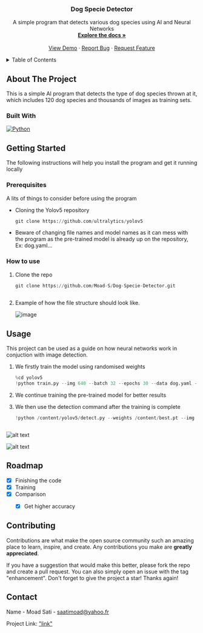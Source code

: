 

<h3 align="center">Dog Specie Detector</h3>

  <p align="center">
    A simple program that detects various dog species using AI and Neural Networks
    <br />
    <a href="https://github.com/ultralytics/yolov5"><strong>Explore the docs »</strong></a>
    <br />
    <br />
    <a href="https://github.com/github_username/repo_name">View Demo</a>
    ·
    <a href="https://github.com/github_username/repo_name/issues">Report Bug</a>
    ·
    <a href="https://github.com/github_username/repo_name/issues">Request Feature</a>
  </p>
</div>



<!-- TABLE OF CONTENTS -->
<details>
  <summary>Table of Contents</summary>
  <ol>
    <li>
      <a href="#about-the-project">About The Project</a>
      <ul>
        <li><a href="#built-with">Built With</a></li>
      </ul>
    </li>
    <li>
      <a href="#getting-started">Getting Started</a>
      <ul>
        <li><a href="#prerequisites">Prerequisites</a></li>
        <li><a href="#installation">Installation</a></li>
      </ul>
    </li>
    <li><a href="#usage">Usage</a></li>
    <li><a href="#roadmap">Roadmap</a></li>
    <li><a href="#contributing">Contributing</a></li>
    <li><a href="#license">License</a></li>
    <li><a href="#contact">Contact</a></li>
    <li><a href="#acknowledgments">Acknowledgments</a></li>
  </ol>
</details>



<!-- ABOUT THE PROJECT -->
## About The Project


This is a simple AI program that detects the type of dog species thrown at it, which includes 120 dog species and thousands of images as training sets.




### Built With

 [![Python][Python.com]][Python-url]




<!-- GETTING STARTED -->
## Getting Started

The following instructions will help you install the program and get it running locally
### Prerequisites

A lits of things to consider before using the program

* Cloning the Yolov5 repository
  ```python
  git clone https://github.com/ultralytics/yolov5
  ```
* Beware of changing file names and model names as it can mess with the program as the pre-trained model is already up on the repository, Ex: dog.yaml...

### How to use
1. Clone the repo
   ```python
   git clone https://github.com/Moad-S/Dog-Specie-Detector.git
 
2. Example of how the file structure should look like.

   ![image](https://user-images.githubusercontent.com/75837889/184492699-f1ad9b09-46fb-4f3d-ba42-89269fb5f4ff.png)





<!-- USAGE EXAMPLES -->
## Usage

This project can be used as a guide on how neural networks work in conjuction with image detection. 

1. We firstly train the model using randomised weights
   ```python
   %cd yolov5
   !python train.py --img 640 --batch 32 --epochs 30 --data dog.yaml --weights '' --cfg yolov5s.yaml 
   
2. We continue training the pre-trained model for better results

3. We then use the detection command after the training is complete 

   ```python
   !python /content/yolov5/detect.py --weights /content/best.pt --img 640 --conf 0.15 --source /content/doggus/Untitled4.jpg

   

![alt text](https://cdn.discordapp.com/attachments/901469400689954866/1005600199684665374/unknown.png)


![alt text](https://media.discordapp.net/attachments/901469400689954866/1005600199353323530/unknown.png?width=358&height=675)




<!-- ROADMAP -->
## Roadmap

- [x] Finishing the code
- [x] Training
- [x] Comparison
    - [x] Get higher accuracy 





<!-- CONTRIBUTING -->
## Contributing

Contributions are what make the open source community such an amazing place to learn, inspire, and create. Any contributions you make are **greatly appreciated**.

If you have a suggestion that would make this better, please fork the repo and create a pull request. You can also simply open an issue with the tag "enhancement".
Don't forget to give the project a star! Thanks again!







<!-- CONTACT -->
## Contact

Name - Moad Sati - saatimoad@yahoo.fr

Project Link: ["link"](https://github.com/Moad-S/Dog-Specie-Detector.git)





<!-- MARKDOWN LINKS & IMAGES -->
<!-- https://www.markdownguide.org/basic-syntax/#reference-style-links -->
[contributors-shield]: https://img.shields.io/github/contributors/github_username/repo_name.svg?style=for-the-badge
[contributors-url]: https://github.com/github_username/repo_name/graphs/contributors
[forks-shield]: https://img.shields.io/github/forks/github_username/repo_name.svg?style=for-the-badge
[forks-url]: https://github.com/github_username/repo_name/network/members
[stars-shield]: https://img.shields.io/github/stars/github_username/repo_name.svg?style=for-the-badge
[stars-url]: https://github.com/github_username/repo_name/stargazers
[issues-shield]: https://img.shields.io/github/issues/github_username/repo_name.svg?style=for-the-badge
[issues-url]: https://github.com/github_username/repo_name/issues
[license-shield]: https://img.shields.io/github/license/github_username/repo_name.svg?style=for-the-badge
[license-url]: https://github.com/github_username/repo_name/blob/master/LICENSE.txt
[linkedin-shield]: https://img.shields.io/badge/-LinkedIn-black.svg?style=for-the-badge&logo=linkedin&colorB=555
[linkedin-url]: https://linkedin.com/in/linkedin_username
[product-screenshot]: images/screenshot.png
[Python.com]: https://www.python.org/static/community_logos/python-logo.png
[Python-url]: https://www.python.org/psf-landing/
